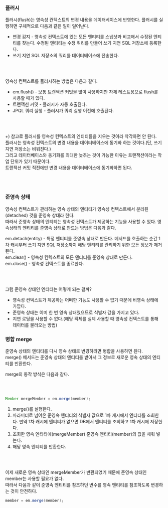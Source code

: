 ### 플러시

플러시(flush)는 영속성 컨텍스트의 변경 내용을 데이터베이스에 반영한다. 플러시를 실행하면 구체적으로 다음과 같은 일이 일어난다.

* 변경 감지 - 영속성 컨텍스트에 있는 모든 엔티티를 스냅샷과 비교해서 수정된 엔티티를 찾는다. 수정된 엔티티는 수정 쿼리를 만들어 쓰기 지연 SQL 저장소에 등록한다.
* 쓰기 지연 SQL 저장소의 쿼리를 데이터베이스에 전송한다.

<br/><br/>

영속성 컨텍스트를 플러시하는 방법은 다음과 같다.
* em.flush() - 보통 트랜잭션 커밋을 많이 사용하지만 자체 테스트용으로 flush를 사용할 때가 있다.
* 트랜잭션 커밋 - 플러시가 자동 호출된다.
* JPQL 쿼리 실행 - 플러시가 쿼리 실행 이전에 호출된다.

<br/><br/>


+) 참고로 플러시를 영속성 컨텍스트의 엔티티들을 지우는 것이라 착각하면 안 된다. <br/>
플러시는 영속성 컨텍스트의 변경 내용을 데이터베이스에 동기화 하는 것이다.(단, 쓰기 지연 저장소는 비워진다.)  <br/>
그리고 데이터베이스와 동기화를 최대한 늦추는 것이 가능한 이유는 트랜잭션이라는 작업 단위가 있기 때문이다. <br/>
트랜잭션 커밋 직전에만 변경 내용을 데이터베이스에 동기화하면 된다.

<br/><br/>

### 준영속 상태

영속성 컨텍스트가 관리하는 영속 상태의 엔티티가 영속성 컨텍스트에서 분리된(detached) 것을 준영속 상태라 한다.  <br/>
따라서 준영속 상태의 엔티티는 영속성 컨텍스트가 제공하는 기능을 사용할 수 있다. 영속상태의 엔티티를 준영속 상태로 만드는 방법은 다음과 같다. <br/>

em.detach(entity) - 특정 엔티티를 준영속 상태로 만든다. 메서드를 호출하는 순간 1차 캐시부터 쓰기 지연 SQL 저장소까지 해당 엔티티를 관리하기 위한 모든 정보가 제거된다.<br/>
em.clear() - 영속성 컨텍스트의 모든 엔티티를 준영속 상태로 만든다.<br/>
em.close() - 영속성 컨텍스트를 종료한다.<br/>

<br/><br/>

그럼 준영속 상태인 엔티티는 어떻게 되는 걸까?
<br/>
* 영속성 컨텍스트가 제공하는 어떠한 기능도 사용할 수 없기 때문에 비영속 상태에 가깝다.
* 준영속 상태는 이미 한 번 영속 상태였으므로 식별자 값을 가지고 있다.
* 지연 로딩을 사용할 수 없다.(해당 객체를 실제 사용할 때 영속성 컨텍스트를 통해 데이터를 불러오는 방법)

### 병합 merge

준영속 상태의 엔티티를 다시 영속 상태로 변경하려면 병합을 사용하면 된다. <br/>
merge() 메서드는 준영속 상태의 엔티티를 받아서 그 정보로 새로운 영속 상태의 엔티티를 반환한다. 

merge의 동작 방식은 다음과 같다.

<br/><br/>

```java
Member mergeMember = em.merge(member);

```

1. merge()를 실행한다.
2. 파라미터로 넘어온 준영속 엔티티의 식별자 값으로 1차 캐시에서 엔티티를 조회한다. 만약 1차 캐시에 엔티티가 없으면 DB에서 엔티티를 조회하고 1차 캐시에 저장한다.
3. 조회한 영속 엔티티에(mergeMember) 준영속 엔티티(member)의 값을 채워 넣는다.
4. 해당 영속 엔티티를 반환한다.

<br/><br/>

이제 새로운 영속 상태인 mergeMember가 반환되었기 때문에 준영속 상태인 member는 사용할 필요가 없다. <br/>
따라서 다음과 같이 준영속 엔티티를 참조하던 변수를 영속 엔티티를 참조하도록 변경하는 것이 안전하다.

```java
member = em.merge(member);

```

